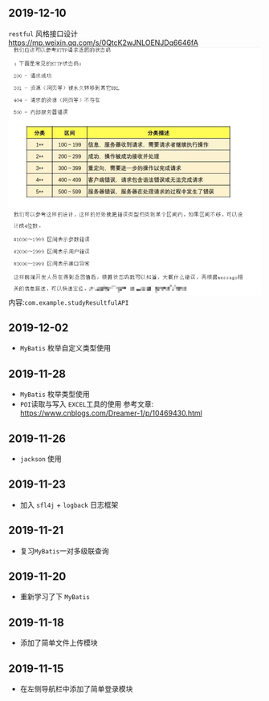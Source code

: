 ## 2019-12-10
`restful` 风格接口设计 
https://mp.weixin.qq.com/s/0QtcK2wJNLOENJDq6646fA
![result](./image/Snipaste_2019-12-10_10-53-03.png "binaryTree")
内容:`com.example.studyResultfulAPI`

## 2019-12-02
- `MyBatis` 枚举自定义类型使用
## 2019-11-28
- `MyBatis` 枚举类型使用
- `POI`读取与写入 `EXCEL`工具的使用 参考文章: https://www.cnblogs.com/Dreamer-1/p/10469430.html
## 2019-11-26
- `jackson` 使用  
## 2019-11-23
- 加入 `sfl4j` + `logback` 日志框架
## 2019-11-21
- 复习`MyBatis`一对多级联查询
## 2019-11-20 
- 重新学习了下 `MyBatis`
## 2019-11-18
- 添加了简单文件上传模块
## 2019-11-15
- 在左侧导航栏中添加了简单登录模块
